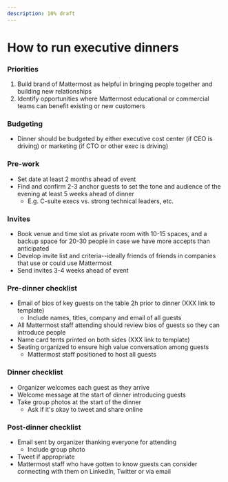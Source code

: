 ```yaml
---
description: 10% draft
---
```


# How to run executive dinners

### **Priorities** 

1. Build brand of Mattermost as helpful in bringing people together and building new relationships
2. Identify opportunities where Mattermost educational or commercial teams can benefit existing or new customers 

### **Budgeting**

* Dinner should be budgeted by either executive cost center \(if CEO is driving\) or marketing \(if CTO or other exec is driving\) 

### **Pre-work** 

* Set date at least 2 months ahead of event 
* Find and confirm 2-3 anchor guests to set the tone and audience of the evening at least 5 weeks ahead of dinner 
  * E.g. C-suite execs vs. strong technical leaders, etc. 

### **Invites**

* Book venue and time slot as private room with 10-15 spaces, and a backup space for 20-30 people in case we have more accepts than anticipated 
* Develop invite list and criteria--ideally friends of friends in companies that use or could use Mattermost 
* Send invites 3-4 weeks ahead of event 

### **Pre-dinner checklist** 

* Email of bios of key guests on the table 2h prior to dinner \(XXX link to template\)
  * Include names, titles, company and email of all guests
* All Mattermost staff attending should review bios of guests so they can introduce people
* Name card tents printed on both sides \(XXX link to template\)
* Seating organized to ensure high value conversation among guests
  * Mattermost staff positioned to host all guests 

### **Dinner checklist**

* Organizer welcomes each guest as they arrive
* Welcome message at the start of dinner introducing guests 
* Take group photos at the start of the dinner 
  * Ask if it's okay to tweet and share online 

### **Post-dinner checklist** 

* Email sent by organizer thanking everyone for attending
  * Include group photo
* Tweet if appropriate 
* Mattermost staff who have gotten to know guests can consider connecting with them on LinkedIn, Twitter or via email 



